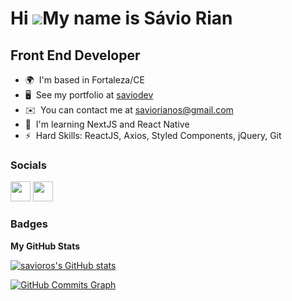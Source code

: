 Hi ![](https://user-images.githubusercontent.com/18350557/176309783-0785949b-9127-417c-8b55-ab5a4333674e.gif)My name is Sávio Rian
==================================================================================================================================

Front End Developer
-------------------

* 🌍  I'm based in Fortaleza/CE
* 🖥️  See my portfolio at [saviodev](http://saviorian.netlify.app/)
* ✉️  You can contact me at [saviorianos@gmail.com](mailto:saviorianos@gmail.com)
* 🧠  I'm learning NextJS and React Native
* ⚡  Hard Skills: ReactJS, Axios, Styled Components, jQuery, Git


### Socials

<p align="left"> <a href="https://www.github.com/savioros" target="_blank" rel="noreferrer"><img src="https://raw.githubusercontent.com/danielcranney/readme-generator/main/public/icons/socials/github.svg" width="32" height="32" /></a> <a href="https://www.linkedin.com/in/dev-savio-oliveira/" target="_blank" rel="noreferrer"><img src="https://raw.githubusercontent.com/danielcranney/readme-generator/main/public/icons/socials/linkedin.svg" width="32" height="32" /></a></p>

### Badges

<b>My GitHub Stats</b>

<a href="http://www.github.com/savioros"><img src="https://github-readme-stats.vercel.app/api?username=savioros&show_icons=true&hide=&count_private=true&title_color=0891b2&text_color=ffffff&icon_color=0891b2&bg_color=1c1917&hide_border=true&show_icons=true" alt="savioros's GitHub stats" /></a>

<a href="http://www.github.com/savioros"><img src="https://activity-graph.herokuapp.com/graph?username=savioros&bg_color=1c1917&color=ffffff&line=0891b2&point=ffffff&area_color=1c1917&area=true&hide_border=true&custom_title=GitHub%20Commits%20Graph" alt="GitHub Commits Graph" /></a>
